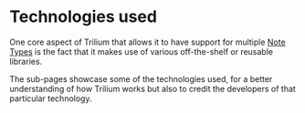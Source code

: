 # Technologies used
One core aspect of Trilium that allows it to have support for multiple [Note Types](../Note%20Types) is the fact that it makes use of various off-the-shelf or reusable libraries.

The sub-pages showcase some of the technologies used, for a better understanding of how Trilium works but also to credit the developers of that particular technology.